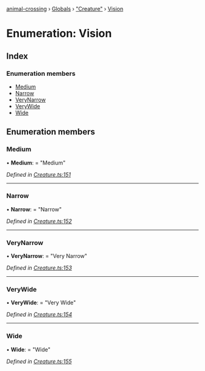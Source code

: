 [animal-crossing](../README.md) › [Globals](../globals.md) › ["Creature"](../modules/_creature_.md) › [Vision](_creature_.vision.md)

# Enumeration: Vision

## Index

### Enumeration members

* [Medium](_creature_.vision.md#medium)
* [Narrow](_creature_.vision.md#narrow)
* [VeryNarrow](_creature_.vision.md#verynarrow)
* [VeryWide](_creature_.vision.md#verywide)
* [Wide](_creature_.vision.md#wide)

## Enumeration members

###  Medium

• **Medium**: = "Medium"

*Defined in [Creature.ts:151](https://github.com/Norviah/animal-crossing/blob/4ad5c16/module/types/Creature.ts#L151)*

___

###  Narrow

• **Narrow**: = "Narrow"

*Defined in [Creature.ts:152](https://github.com/Norviah/animal-crossing/blob/4ad5c16/module/types/Creature.ts#L152)*

___

###  VeryNarrow

• **VeryNarrow**: = "Very Narrow"

*Defined in [Creature.ts:153](https://github.com/Norviah/animal-crossing/blob/4ad5c16/module/types/Creature.ts#L153)*

___

###  VeryWide

• **VeryWide**: = "Very Wide"

*Defined in [Creature.ts:154](https://github.com/Norviah/animal-crossing/blob/4ad5c16/module/types/Creature.ts#L154)*

___

###  Wide

• **Wide**: = "Wide"

*Defined in [Creature.ts:155](https://github.com/Norviah/animal-crossing/blob/4ad5c16/module/types/Creature.ts#L155)*
